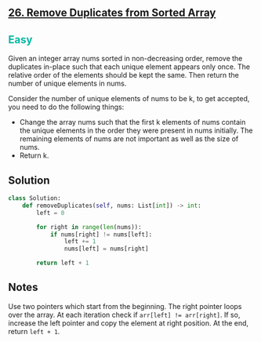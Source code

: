 ## [26. Remove Duplicates from Sorted Array](https://leetcode.com/problems/remove-duplicates-from-sorted-array/)

<h2 style="color:#00b8a3">Easy</h2>

Given an integer array nums sorted in non-decreasing order, remove the duplicates in-place such that each unique element appears only once. The relative order of the elements should be kept the same. Then return the number of unique elements in nums.

Consider the number of unique elements of nums to be k, to get accepted, you need to do the following things:

- Change the array nums such that the first k elements of nums contain the unique elements in the order they were present in nums initially. The remaining elements of nums are not important as well as the size of nums.
- Return k.

## Solution
```python
class Solution:
    def removeDuplicates(self, nums: List[int]) -> int:
        left = 0

        for right in range(len(nums)):
            if nums[right] != nums[left]:
                left += 1
                nums[left] = nums[right]

        return left + 1
```

## Notes
Use two pointers which start from the beginning. The right pointer loops over the array. At each iteration check if `arr[left] != arr[right]`. If so, increase the left pointer and copy the element at right position. At the end, return `left + 1`.
